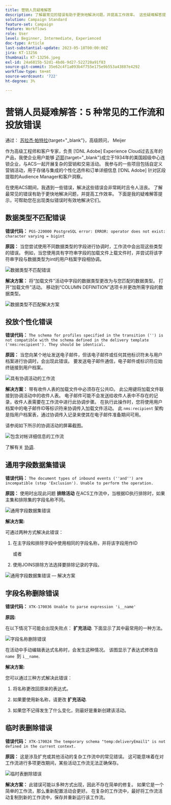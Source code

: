 ```yaml
---
title: 营销人员疑难解答
description: 了解最常见的错误有助于更快地解决问题，并提高工作效率。 这些疑难解答提示可帮助您有效地解决发生的类似错误。
solution: Campaign Standard
feature-set: Campaign
feature: Workflows
role: User
level: Beginner, Intermediate, Experienced
doc-type: Article
last-substantial-update: 2023-05-18T00:00:00Z
jira: KT-13256
thumbnail: KT-13256.jpeg
exl-id: 24a6815b-52d1-4bd6-9d27-522720a91f83
source-git-commit: 35e62c4f1a093b4f755e175e9b553a43887e4292
workflow-type: tm+mt
source-wordcount: '722'
ht-degree: 3%

---
```


# 营销人员疑难解答：5 种常见的工作流和投放错误

通过： [苏拉杰·帕特拉](https://www.linkedin.com/in/suraj-p-51612053/){target="_blank"}，高级顾问， Meijer

作为高级工程师和客户专家，负责 [!DNL Adobe] Experience Cloud过去五年的产品，我使企业用户能够 [迈耶](https://www.meijer.com/){target="_blank"}成立于1934年的美国超级中心连锁企业，与ACS一起开展复杂的营销和交易活动。 我参与的一些项目包括自定义营销活动，用于存储与集成的个性化选件和订单详细信息 [!DNL Adobe] 针对区段提取的Audience Manager和客户洞察。


在使用ACS期间，我遇到一些错误，解决这些错误会非常耗时且令人沮丧。 了解最常见的错误有助于更快地解决问题，并提高工作效率。 下面是我的疑难解答提示，可帮助您在出现类似错误时有效地解决它们。

## 数据类型不匹配错误

**错误代码：**
`PGS-220000 PostgreSQL error: ERROR: operator does not exist: character varying = bigint`

**原因：**
当您尝试使用不同数据类型的字段进行协调时，工作流中会出现这些类型的错误。 例如，当您使用具有字符串字段的加载文件上载文件时，并尝试将该字符串字段与数据类型为int的用户档案字段相协调。

![数据类型不匹配错误](/help/_assets/kt-13256/data-type-mismatch.png)

**解决方案：**
将“加载文件”活动中字段的数据类型更改为与您匹配的数据类型。 打开“加载文件”活动。 移动到“COLUMN DEFINITION”选项卡并更改所需字段的数据类型。


![数据类型不匹配解决方案](/help/_assets/kt-13256/data-type-mismatch-solution.png)

## 投放个性化错误

**错误代码：**
`The schema for profiles specified in the transition ('') is not compatible with the schema defined in the delivery template ('nms:recipient'). They should be identical.`

**原因：**
当您向某个地址发送电子邮件，但该电子邮件或任何其他标识符未与用户档案进行协调时，会出现此错误。 要发送电子邮件通信，电子邮件或标识符应始终链接到用户档案。

![具有协调活动的工作流](/help/_assets/kt-13256/del-persn-error-wf.png)

**解决方案：**
带有收件人表的加载文件中必须存在公共ID。 此公用键将加载文件联接到协调活动中的收件人表。 电子邮件可能不会发送给收件人表中不存在的记录，收件人表需要在工作流中进行此协调步骤。 在执行此操作时，您将使用用户档案中的电子邮件ID等标识符来协调传入加载文件活动。 此 `nms:recipient` 架构是指用户档案表，通过协调传入记录来使其在电子邮件准备期间可用。

请参阅如下所示的协调活动的屏幕截图。

![包含对帐详细信息的工作流](/help/_assets/kt-13256/del-persn-error-wf-solution.png)

了解有关 [协调](https://experienceleague.adobe.com/docs/campaign-standard/using/managing-processes-and-data/data-management-activities/reconciliation.html?lang=en).

## 通用字段数据集错误

**错误代码：**
`The document types of inbound events (''and'') are incompatible (step 'Exclusion'). Unable to perform the operation. `

**原因：**
使用时出现此问题 **排除活动** 在ACS工作流中，当根据ID执行排除时，如果主集和排除集的字段名称不同。


![通用字段数据集错误](/help/_assets/kt-13256/dataset-error.png)

**解决方案:**

可通过两种方式解决此错误：

1. 在主字段和排除字段中使用相同的字段名称，并将该字段用作ID

   或者

2. 使用JOINS排除方法选择要排除记录的字段。

![通用字段数据集错误 — 解决方案 ](/help/_assets/kt-13256/dataset-error-solution.png)

## 字段名称删除错误

**错误代码：**
`XTK-170036 Unable to parse expression 'i__name'`

**原因:**

在以下情况下可能会出现失败点： **扩充活动**. 下面显示了其中最常用的一种方法。

![字段名称删除错误](/help/_assets/kt-13256/field-name-dropped-error.png)

在活动中手动编辑表达式名称时，会发生这种情况。 该图显示了表达式修改自 `name `到 `i__name`.

**解决方案:**

您可以通过三种方式解决此错误：

1. 将名称更改回原来的表达式。

2. 如果要使用新名称，请更改 **扩充活动**.

3. 如果您不记得发生了什么变化，则最好是重新创建该活动。

## 临时表删除错误 

**错误代码：**
`XTK-170024 The temporary schema "temp:deliveryEmail1" is not defined in the current context.`

**原因：**
这是涉及扩充或其他活动的复杂工作流中的常见错误。 这可能意味着在对工作流进行多项更改期间，某些活动工作流无法正确保存。

![临时表删除错误 ](/help/_assets/kt-13256/temp-table-dropped-error.png)

**解决方案：**
此错误可能以多种方式出现，因此不存在简单的修复。 如果它是一个简单的工作流，那么重新配置活动会更好。 在复杂的工作流中，最好将工作流活动复制到新的工作流中，保存并重新运行该工作流。
